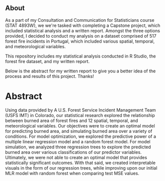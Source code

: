 ## About

As a part of my Consultation and Communication for Statisticians course (STAT 4893W), we we're tasked with completing a Capstone project, which included statistical analysis and a written report. Amongst the three options provided, I decided to conduct my analysis on a dataset comprised of 517 forest fire incidents in Portugal, which included various spatial, temporal, and meteorological variables. 

This repository includes my statistical analysis conducted in R Studio, the forest fire dataset, and my written report.

Below is the abstract for my written report to give you a better idea of the process and results of this project. Thanks!

# Abstract

Using data provided by A U.S. Forest Service Incident Management Team (USFS IMT) in Colorado, our statistical research explored the relationship between burned area of forest fires and 12 spatial, temporal, and meteorological variables. Our objectives were to create an optimal model for predicting burned area, and simulating burned area over a variety of conditions. For model optimization, we explored the predictive power of a multiple linear regression model and a random forest model. For model simulation, we analyzed three regression trees to explore the predicted burned area over various classifications of our predictor variables. Ultimately, we were not able to create an optimal model that provides statistically significant outcomes. With that said, we created interpretable visuals in the form of our regression trees, while improving upon our initial MLR model with random forest when comparing test MSE values.